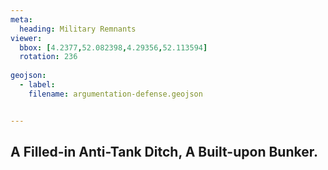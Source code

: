 ```yaml
---
meta:
  heading: Military Remnants
viewer:
  bbox: [4.2377,52.082398,4.29356,52.113594]
  rotation: 236
  
geojson:
  - label:
    filename: argumentation-defense.geojson


---
```


## A Filled-in Anti-Tank Ditch, A Built-upon Bunker.
